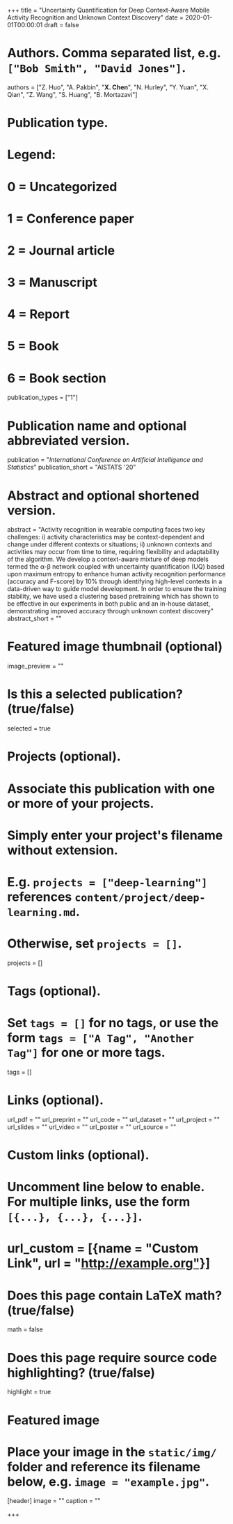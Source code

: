 +++
title = "Uncertainty Quantification for Deep Context-Aware Mobile Activity Recognition and Unknown Context Discovery"
date = 2020-01-01T00:00:01
draft = false

# Authors. Comma separated list, e.g. `["Bob Smith", "David Jones"]`.
authors = ["Z. Huo", "A. Pakbin", "**X. Chen**", "N. Hurley", "Y. Yuan", "X. Qian", "Z. Wang", "S. Huang", "B. Mortazavi"]
# Publication type.
# Legend:
# 0 = Uncategorized
# 1 = Conference paper
# 2 = Journal article
# 3 = Manuscript
# 4 = Report
# 5 = Book
# 6 = Book section
publication_types = ["1"]

# Publication name and optional abbreviated version.
publication = "*International Conference on Artificial Intelligence and Statistics*"
publication_short = "AISTATS '20"

# Abstract and optional shortened version.
abstract = "Activity recognition in wearable computing faces two key challenges: i) activity characteristics may be context-dependent and change under different contexts or situations; ii) unknown contexts and activities may occur from time to time, requiring flexibility and adaptability of the algorithm. We develop a context-aware mixture of deep models termed the α-β network coupled with uncertainty quantification (UQ) based upon maximum entropy to enhance human activity recognition performance (accuracy and F-score) by 10% through identifying high-level contexts in a data-driven way to guide model development. In order to ensure the training stability, we have used a clustering based pretraining which has shown to be effective in our experiments in both public and an in-house dataset, demonstrating improved accuracy through unknown context discovery"
abstract_short = ""

# Featured image thumbnail (optional)
image_preview = ""

# Is this a selected publication? (true/false)
selected = true

# Projects (optional).
#   Associate this publication with one or more of your projects.
#   Simply enter your project's filename without extension.
#   E.g. `projects = ["deep-learning"]` references `content/project/deep-learning.md`.
#   Otherwise, set `projects = []`.
projects = []

# Tags (optional).
#   Set `tags = []` for no tags, or use the form `tags = ["A Tag", "Another Tag"]` for one or more tags.
tags = []

# Links (optional).
url_pdf = ""
url_preprint = ""
url_code = ""
url_dataset = ""
url_project = ""
url_slides = ""
url_video = ""
url_poster = ""
url_source = ""

# Custom links (optional).
#   Uncomment line below to enable. For multiple links, use the form `[{...}, {...}, {...}]`.
# url_custom = [{name = "Custom Link", url = "http://example.org"}]

# Does this page contain LaTeX math? (true/false)
math = false

# Does this page require source code highlighting? (true/false)
highlight = true

# Featured image
# Place your image in the `static/img/` folder and reference its filename below, e.g. `image = "example.jpg"`.
[header]
image = ""
caption = ""

+++

